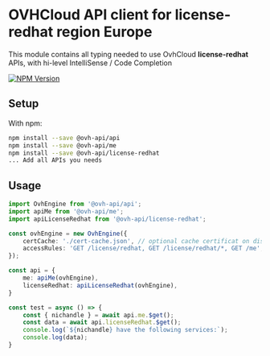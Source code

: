 # OVHCloud API client for **license-redhat** region Europe

This module contains all typing needed to use OvhCloud **license-redhat** APIs, with hi-level IntelliSense / Code Completion

[![NPM Version](https://img.shields.io/npm/v/@ovh-api/license-redhat.svg?style=flat)](https://www.npmjs.org/package/@ovh-api/license-redhat)

## Setup

With npm:

```bash
npm install --save @ovh-api/api
npm install --save @ovh-api/me
npm install --save @ovh-api/license-redhat
... Add all APIs you needs
```

## Usage

```typescript
import OvhEngine from '@ovh-api/api';
import apiMe from '@ovh-api/me';
import apiLicenseRedhat from '@ovh-api/license-redhat';

const ovhEngine = new OvhEngine({ 
    certCache: './cert-cache.json', // optional cache certificat on disk.
    accessRules: 'GET /license/redhat, GET /license/redhat/*, GET /me', // optional limit the requested privileges.
});

const api = {
    me: apiMe(ovhEngine),
    licenseRedhat: apiLicenseRedhat(ovhEngine),
}

const test = async () => {
    const { nichandle } = await api.me.$get();
    const data = await api.licenseRedhat.$get();
    console.log(`${nichandle} have the following services:`);
    console.log(data);
}
```
